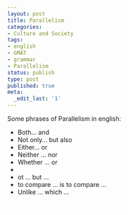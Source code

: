 ```yaml
---
layout: post
title: Parallelism
categories:
- Culture and Society
tags:
- english
- GMAT
- grammar
- Parallelism
status: publish
type: post
published: true
meta:
  _edit_last: '1'
---
```

Some phrases of Parallelism in english:
<ul>
	<li>Both... and</li>
	<li>Not only... but also</li>
	<li>Either... or</li>
	<li>Neither ... nor</li>
	<li>Whether ... or</li>
	<li></li>
	<li>ot ... but ...</li>
	<li>to compare ... is to compare ...</li>
	<li>Unlike ... which ...</li>
</ul>
<div><span style="color: #ffffff;">gmat</span></div>
